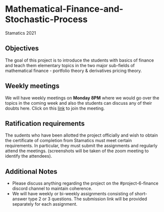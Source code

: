# Mathematical-Finance-and-Stochastic-Process
Stamatics 2021

## Objectives 

The goal of this project is to introduce the students with basics of finance and teach them elementary topics in the two major sub-fields of mathematical finance - portfolio theory & derivatives pricing theory.

## Weekly meetings

We will have weekly meetings on **Monday 8PM** where we would go over the topics in the coming week and also the students can discuss any of their doubts here. Click on this [link](https://zoom.us/j/94390458025?pwd=dEZYZU1IUVMvRmNNckxza1ZIUEY2dz09) to join the meeting.

## Ratification requirements

The sudents who have been allotted the project officially and wish to obtain the certificate of completion from Stamatics must meet certain requirements. In particular, they must submit the assignments and regularly attend the meetings. (screenshots will be taken of the zoom meeting to identify the attendees).

## Additional Notes

* Please discuss anything regarding the project on the #project-6-finance discord channel to maintain coherence.
* We will have weekly or bi-weekly assignments consisting of short-answer type 2 or 3 questions. The submission link will be provided separately for each assignment.

